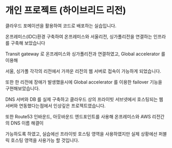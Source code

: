 # 개인 프로젝트 (하이브리드 리전)

클라우드 포메이션을 활용하여 코드로 배포하는 실습입니다.

온프레미스(IDC)환경 구축하여 온프레미스와 서울리전, 싱가폴리전을 연결하는 인프라를 구축해 보았습니다 

Transit gateway 로 온프레미스와 싱가폴리전과 연결하였고, Global accelerator 를 이용해 

서울, 싱가폴 각각의 리전에서 가까운 리전의 웹 서버로 접속이 가능하게 되었습니다.

또한 한 리전에 장애가 발생했을시에 Global accelerator 를 이용한 failover 기능을 구현해보았습니다. 

DNS 서버와 DB 를 실제 구축하고 클라우드 상의 프라이빗 서브넷에서 호스팅되는 웹서버와 연동했다는점에서 인상깊은 프로젝트였습니다. 

또한 Route53 인바운드, 아웃바운드 엔드포인트를 사용해 온프레미스와 AWS 리전간의 DNS 이름 해결이 

가능하도록 하였고, 실습에선 프라이빗 호스팅 영역을 사용하였지만 실제 상황에선 퍼블릭 호스팅 영역을 사용가능 할 것입니다. 
